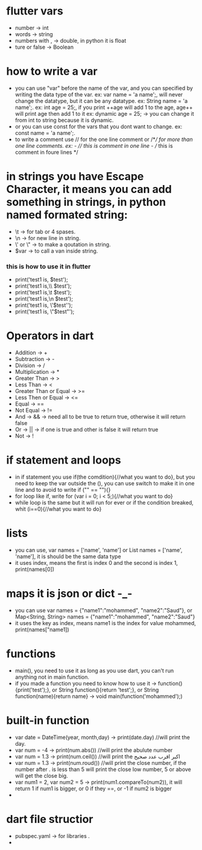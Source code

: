 # flutter vars

- number -> int
- words -> string
- numbers with , -> double, in python it is float
- ture or false -> Boolean

# how to write a var

- you can use "var" before the name of the var, and you can specified by writing the data type of the var.
  ex: var name = 'a name';, will never change the datatype, but it can be any datatype.
  ex: String name = 'a name';.
  ex: int age = 25;, if you print ++age will add 1 to the age, age++ will print age then add 1 to it
  ex: dynamic age = 25; -> you can change it from int to string because it is dynamic.
- or you can use const for the vars that you dont want to change.
  ex: const name = 'a name';.
- to write a comment use // for the one line comment or /\*_/ for more than one line comments.
  ex: - // this is comment in one line - /_ this
  is
  comment
  in foure lines \*/

# in strings you have Escape Character, it means you can add something in strings, in python named formated string:

- \t -> for tab or 4 spases.
- \n -> for new line in string.
- \\' or \\" -> to make a qoutation in string.
- $var -> to call a van inside string.

### this is how to use it in flutter

- print('test1 is, $test');
- print('test1 is,\\\ $test');
- print('test1 is,\t $test');
- print('test1 is,\n $test');
- print('test1 is, \\'$test\'');
- print('test1 is, \\"$test\"');

# Operators in dart

- Addition -> +
- Subtraction -> -
- Division -> /
- Multiplication -> \*
- Greater Than -> >
- Less Than -> <
- Greater Than or Equal -> >=
- Less Then or Equal -> <=
- Equal -> ==
- Not Equal -> !=
- And -> && -> need all to be true to return true, otherwise it will return false
- Or -> || -> if one is true and other is false it will return true
- Not -> !

# if statement and loops

- in if statement you use if(the comdition){//what you want to do}, but you need to keep the var outside the (), you can use switch to make it in one line and to avoid to write if ("" == ""){}
- for loop like if, write for (var i = 0; i < 5;){//what you want to do}
- while loop is the same but it will run for ever or if the condition breaked, whit (i==0){//what you want to do}

# lists

- you can use, var names = ['name', 'name'] or List<String> names = ['name', 'name'], it is should be the same data type
- it uses index, means the first is index 0 and the second is index 1, print(names[0])

# maps it is json or dict -\_-

- you can use var names = {"name1":"mohammed", "name2":"Saud"}, or Map<String, String> names = {"name1":"mohammed", "name2":"Saud"}
- it uses the key as index, means name1 is the index for value mohammed, print(names["name1])

# functions

- main(), you need to use it as long as you use dart, you can't run anything not in main function.
- if you made a function you need to know how to use it -> function(){print('test');}, or String function(){return 'test';}, or String function(name){return name} -> void main(function('mohammed');)

# built-in function

- var date = DateTime(year, month,day) -> print(date.day) //will print the day.
- var num = -4 -> print(num.abs()) //will print the abulute number
- var num = 1.3 -> print(num.ceil()) //will print the اكبر اقرب عدد صحيح
- var num = 1.3 -> print(num.roud()) //will print the close number, if the number after . is less than 5 will print the close low number, 5 or above will get the close big.
- var num1 = 2, var num2 = 5 -> print(num1.compareTo(num2)), it will return 1 if num1 is bigger, or 0 if they ==, or -1 if num2 is bigger
-

# dart file structior

- pubspec.yaml -> for libraries .
-
